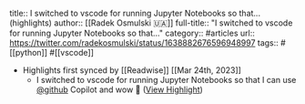 title:: I switched to vscode for running Jupyter Notebooks so that... (highlights)
author:: [[Radek Osmulski 🇺🇦]]
full-title:: "I switched to vscode for running Jupyter Notebooks so that..."
category:: #articles
url:: https://twitter.com/radekosmulski/status/1638882676596948997
tags:: #[[python]] #[[vscode]]

- Highlights first synced by [[Readwise]] [[Mar 24th, 2023]]
	- I switched to vscode for running Jupyter Notebooks so that I can use [@github](https://twitter.com/github) Copilot and wow 🥰 ([View Highlight](https://read.readwise.io/read/01gw99gbc9r698a49pkg46whhq))